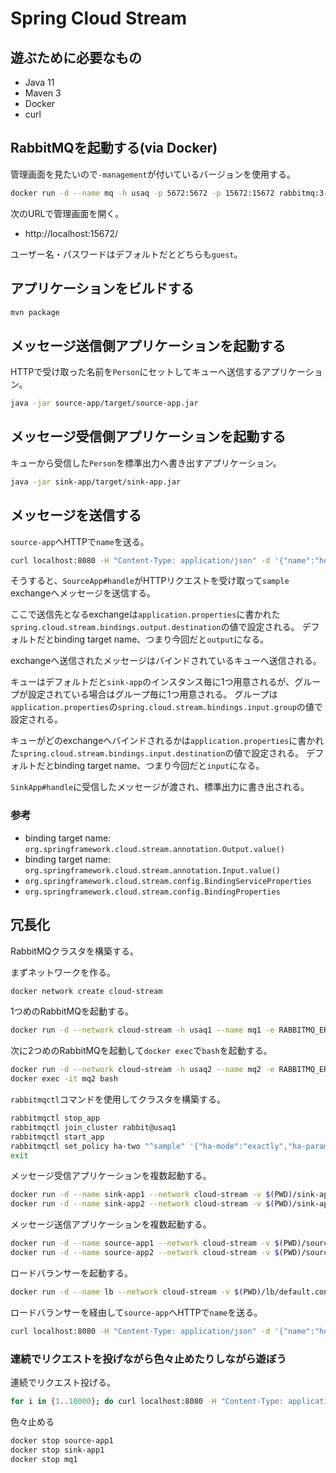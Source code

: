# Spring Cloud Stream

## 遊ぶために必要なもの

- Java 11
- Maven 3
- Docker
- curl

## RabbitMQを起動する(via Docker)

管理画面を見たいので`-management`が付いているバージョンを使用する。

```sh
docker run -d --name mq -h usaq -p 5672:5672 -p 15672:15672 rabbitmq:3-management
```

次のURLで管理画面を開く。

- http://localhost:15672/

ユーザー名・パスワードはデフォルトだとどちらも`guest`。

## アプリケーションをビルドする

```sh
mvn package
```

## メッセージ送信側アプリケーションを起動する

HTTPで受け取った名前を`Person`にセットしてキューへ送信するアプリケーション。

```sh
java -jar source-app/target/source-app.jar
```

## メッセージ受信側アプリケーションを起動する

キューから受信した`Person`を標準出力へ書き出すアプリケーション。

```sh
java -jar sink-app/target/sink-app.jar
```

## メッセージを送信する

`source-app`へHTTPで`name`を送る。

```sh
curl localhost:8080 -H "Content-Type: application/json" -d '{"name":"hoge"}'
```

そうすると、`SourceApp#handle`がHTTPリクエストを受け取って`sample` exchangeへメッセージを送信する。

ここで送信先となるexchangeは`application.properties`に書かれた`spring.cloud.stream.bindings.output.destination`の値で設定される。
デフォルトだとbinding target name、つまり今回だと`output`になる。

exchangeへ送信されたメッセージはバインドされているキューへ送信される。

キューはデフォルトだと`sink-app`のインスタンス毎に1つ用意されるが、グループが設定されている場合はグループ毎に1つ用意される。
グループは`application.properties`の`spring.cloud.stream.bindings.input.group`の値で設定される。

キューがどのexchangeへバインドされるかは`application.properties`に書かれた`spring.cloud.stream.bindings.input.destination`の値で設定される。
デフォルトだとbinding target name、つまり今回だと`input`になる。

`SinkApp#handle`に受信したメッセージが渡され、標準出力に書き出される。

### 参考

- binding target name: `org.springframework.cloud.stream.annotation.Output.value()`
- binding target name: `org.springframework.cloud.stream.annotation.Input.value()`
- `org.springframework.cloud.stream.config.BindingServiceProperties`
- `org.springframework.cloud.stream.config.BindingProperties`

## 冗長化

RabbitMQクラスタを構築する。

まずネットワークを作る。

```sh
docker network create cloud-stream
```

1つめのRabbitMQを起動する。

```sh
docker run -d --network cloud-stream -h usaq1 --name mq1 -e RABBITMQ_ERLANG_COOKIE=secret -p 15672:15672 rabbitmq:3-management
```

次に2つめのRabbitMQを起動して`docker exec`で`bash`を起動する。

```sh
docker run -d --network cloud-stream -h usaq2 --name mq2 -e RABBITMQ_ERLANG_COOKIE=secret rabbitmq:3-management
docker exec -it mq2 bash
```

`rabbitmqctl`コマンドを使用してクラスタを構築する。

```sh
rabbitmqctl stop_app
rabbitmqctl join_cluster rabbit@usaq1
rabbitmqctl start_app
rabbitmqctl set_policy ha-two "^sample" '{"ha-mode":"exactly","ha-params":2,"ha-sync-mode":"automatic"}'
exit
```

メッセージ受信アプリケーションを複数起動する。

```sh
docker run -d --name sink-app1 --network cloud-stream -v $(PWD)/sink-app/target/sink-app.jar:/app.jar openjdk:11 java -jar /app.jar --spring.rabbitmq.addresses=mq1:5672,mq2:5672
docker run -d --name sink-app2 --network cloud-stream -v $(PWD)/sink-app/target/sink-app.jar:/app.jar openjdk:11 java -jar /app.jar --spring.rabbitmq.addresses=mq1:5672,mq2:5672
```

メッセージ送信アプリケーションを複数起動する。

```sh
docker run -d --name source-app1 --network cloud-stream -v $(PWD)/source-app/target/source-app.jar:/app.jar openjdk:11 java -jar /app.jar --spring.rabbitmq.addresses=mq1:5672,mq2:5672
docker run -d --name source-app2 --network cloud-stream -v $(PWD)/source-app/target/source-app.jar:/app.jar openjdk:11 java -jar /app.jar --spring.rabbitmq.addresses=mq1:5672,mq2:5672
```

ロードバランサーを起動する。

```sh
docker run -d --name lb --network cloud-stream -v $(PWD)/lb/default.conf:/etc/nginx/conf.d/default.conf -p 8080:80 nginx
```

ロードバランサーを経由して`source-app`へHTTPで`name`を送る。

```sh
curl localhost:8080 -H "Content-Type: application/json" -d '{"name":"hoge"}'
```

### 連続でリクエストを投げながら色々止めたりしながら遊ぼう

連続でリクエスト投げる。

```sh
for i in {1..10000}; do curl localhost:8080 -H "Content-Type: application/json" -d '{"name":"hoge-'$i'"}'; sleep 1; done
```

色々止める

```sh
docker stop source-app1
docker stop sink-app1
docker stop mq1
```

